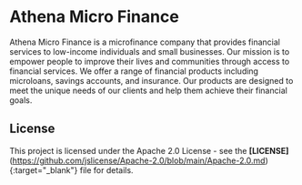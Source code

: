 # Athena Micro Finance

Athena Micro Finance is a microfinance company that provides financial services to low-income individuals and small businesses. Our mission is to empower people to improve their lives and communities through access to financial services. We offer a range of financial products including microloans, savings accounts, and insurance. Our products are designed to meet the unique needs of our clients and help them achieve their financial goals.

## License

This project is licensed under the Apache 2.0 License - see the **[LICENSE]**(https://github.com/jslicense/Apache-2.0/blob/main/Apache-2.0.md){:target="_blank"} file for details.

